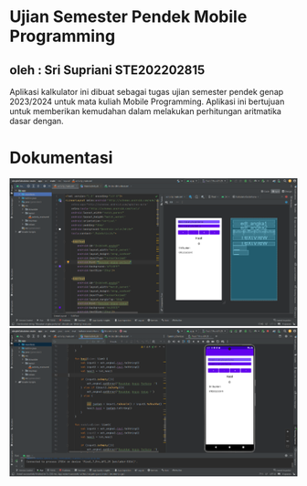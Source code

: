 # Ujian Semester Pendek Mobile Programming
## oleh :  Sri Supriani STE202202815
Aplikasi kalkulator ini dibuat sebagai tugas ujian semester pendek genap 2023/2024 untuk mata kuliah Mobile Programming. 
Aplikasi ini bertujuan untuk memberikan kemudahan dalam melakukan perhitungan aritmatika dasar dengan.
# Dokumentasi
![](https://github.com/Srisupriani55/SP_MobileProgramming/blob/main/Screenshot%202024-07-29%20232119.png)
![](https://github.com/Srisupriani55/SP_MobileProgramming/blob/main/Screenshot%202024-07-29%20233932.png)
